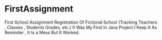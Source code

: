 # FirstAssignment
First School Assignment Registration Of Fictional School (Tracking Teachers , Classes , Students Grades, etc.)
It Was My First  In Java Project I Keep It As Reminder , It Is a Mess But It Worked. 
